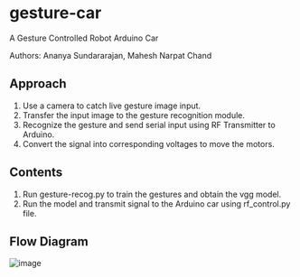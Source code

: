 # gesture-car
A Gesture Controlled Robot Arduino Car

Authors: Ananya Sundararajan, Mahesh Narpat Chand
## Approach
1. Use a camera to catch live gesture image input.
2. Transfer the input image to the gesture recognition module.
3. Recognize the gesture and send serial input using RF Transmitter to Arduino.
4. Convert the signal into corresponding voltages to move the motors.

##  Contents
1. Run gesture-recog.py to train the gestures and obtain the vgg model.
2. Run the model and transmit signal to the Arduino car using rf_control.py file.

## Flow Diagram
![image](https://user-images.githubusercontent.com/18104656/156959111-d1104b93-1597-4302-866c-e83f868a5ab1.png)
